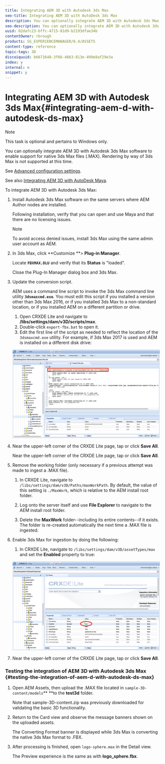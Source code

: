 ```yaml
---
title: Integrating AEM 3D with Autodesk 3ds Max
seo-title: Integrating AEM 3D with AutoDesk 3ds Max
description: You can optionally integrate AEM 3D with Autodesk 3ds Max software to enable support for native 3ds Max files (.MAX). Rendering by way of 3ds Max is not supported at this time.
seo-description: You can optionally integrate AEM 3D with Autodesk 3ds Max software to enable support for native 3ds Max files (.MAX). Rendering by way of 3ds Max is not supported at this time.
uuid: 02dafc23-bffc-4715-81d9-b2193dfae34b
contentOwner: rbrough
products: SG_EXPERIENCEMANAGER/6.4/ASSETS
content-type: reference
topic-tags: 3D
discoiquuid: b6671648-3f66-4663-813e-499e8af29e3a
index: y
internal: n
snippet: y
---
```


# Integrating AEM 3D with Autodesk 3ds Max{#integrating-aem-d-with-autodesk-ds-max}

>[!NOTE]
>
>This task is optional and pertains to Windows only.

You can optionally integrate AEM 3D with Autodesk 3ds Max software to enable support for native 3ds Max files (.MAX). Rendering by way of 3ds Max is not supported at this time.

See [Advanced configuration settings](../../assets/using/advanced-config-3d.md).

See also [Integrating AEM 3D with AutoDesk Maya](../../assets/using/integrate-maya-with-3d.md).

To integrate AEM 3D with Autodesk 3ds Max:

1. Install Autodesk 3ds Max software on the same servers where AEM Author nodes are installed.

   Following installation, verify that you can open and use Maya and that there are no licensing issues.

   >[!NOTE]
   >
   >To avoid access denied issues, install 3ds Max using the same admin user account as AEM.

1. In 3ds Max, click **Customize **&gt; **Plug-in Manager**.

   Locate **`FBXMAX.DLU`** and verify that its **Status** is "loaded".

   Close the Plug-In Manager dialog box and 3ds Max.

1. Update the conversion script.

   AEM uses a command line script to invoke the 3ds Max command line utility **`3dsmaxcmd.exe`**. You must edit this script if you installed a version other than 3ds Max 2016, or if you installed 3ds Max to a non-standard location, or if you installed AEM on a different partition or drive.

    1. Open CRXDE Lite and navigate to **/libs/settings/dam/v3D/scripts/max**.
    1. Double-click `export-fbx.bat` to open it.
    1. Edit the first line of the script as needed to reflect the location of the `3dsmaxcmd.exe` utility. For example, if 3ds Max 2017 is used and AEM is installed on a different disk drive:

   ![](assets/image2018-6-22_13-35-8.png)

1. Near the upper-left corner of the CRXDE Lite page, tap or click **Save All**.

   Near the upper-left corner of the CRXDE Lite page, tap or click **Save All**.

1. Remove the working folder (only necessary if a previous attempt was made to ingest a .MAX file).

    1. In CRXDE Lite, navigate to `/libs/settings/dam/v3D/Paths/maxWorkPath`. By default, the value of this setting is `./MaxWork`, which is relative to the AEM install root folder.
    
    1. Log onto the server itself and use **File Explorer** to navigate to the AEM install root folder.
    1. Delete the **MaxWork** folder--including its entire contents--if it exists.  
       The folder is re-created automatically the next time a .MAX file is ingested.

1. Enable 3ds Max for ingestion by doing the following:

    1. In CRXDE Lite, navigate to `/libs/settings/dam/v3D/assetTypes/max` and set the **Enabled** property to true:

   ![](assets/image2018-6-22_13-50-50.png)

1. Near the upper-left corner of the CRXDE Lite page, tap or click **Save All**.

### Testing the integration of AEM 3D with Autodesk 3ds Max {#testing-the-integration-of-aem-d-with-autodesk-ds-max}

1. Open AEM Assets, then upload the .MAX file located in `sample-3D-content/models`** **to the **test3d** folder.

   Note that sample-3D-content.zip was previously downloaded for validating the basic 3D functionality.

1. Return to the Card view and observe the message banners shown on the uploaded assets.

   The Converting Format banner is displayed while 3ds Max is converting the native 3ds Max format to .FBX.

1. After processing is finished, open `logo-sphere.max` in the Detail view.

   The Preview experience is the same as with **logo_sphere.fbx**.

